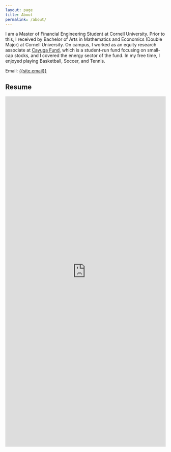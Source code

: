 ```yaml
---
layout: page
title: About
permalink: /about/
---
```

<p>
I am a Master of Financial Engineering Student at Cornell University. Prior to this, I received by Bachelor of Arts in Mathematics and Economics (Double Major) at Cornell University. On campus, I worked as an equity research associate at <a href="https://www.johnson.cornell.edu/parker-center-for-investment-research/the-cayuga-fund/equity-research-associates/">Cayuga Fund</a>, which is a student-run fund focusing on small-cap stocks, and I covered the energy sector of the fund. In my free time, I enjoyed playing Basketball, Soccer, and Tennis.
</p>

Email: <a href="mailto:{{site.email}}?Subject=From Blog Site:">{{site.email}}</a>

## Resume
<embed src="https://sy375.github.io/Yoon.SungMin.2204.pdf" width="100%" height="1100" type="application/pdf"/>
